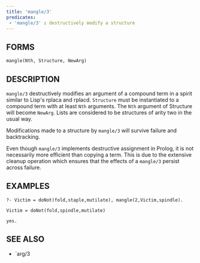 ```yaml
---
title: 'mangle/3'
predicates:
 - 'mangle/3' : destructively modify a structure
---
```


## FORMS
```
mangle(Nth, Structure, NewArg)
```
## DESCRIPTION

`mangle/3` destructively modifies an argument of a compound term in a spirit similar to Lisp's rplaca and rplacd. `Structure` must be instantiated to a compound term with at least `Nth` arguments. The `Nth` argument of Structure will become `NewArg`. Lists are considered to be structures of arity two in the usual way.

Modifications made to a structure by `mangle/3` will survive failure and backtracking.

Even though `mangle/3` implements destructive assignment in Prolog, it is not necessarily more efficient than copying a term. This is due to the extensive cleanup operation which ensures that the effects of a `mangle/3` persist across failure.

## EXAMPLES
```
?- Victim = doNot(fold,staple,mutilate), mangle(2,Victim,spindle).

Victim = doNot(fold,spindle,mutilate)

yes.
```
## SEE ALSO

- `arg/3
